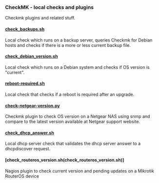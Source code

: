 ### CheckMK - local checks and plugins
Checkmk plugins and related stuff.

#### [check_backups.sh](check_backups.sh)
Local check which runs on a backup server, queries Checkmk for Debian hosts and checks if there is a more or less current backup file.

#### [check_debian_version.sh](check_debian_version.sh)
Local check which runs on a Debian system and checks if OS version is "current".

#### [reboot-required.sh](reboot-required.sh)
Local check that checks if a reboot is required after an upgrade.

#### [check-netgear-version.py](check-netgear-version.py)
Checkmk plugin to check OS version on a Netgear NAS using snmp and compare to the latest version available at Netgear support website.

#### [check_dhcp_answer.sh](check_dhcp_answer.sh)
Local dhcp server check that validates the dhcp server answer to a dhcpdiscover request.

#### [check_routeros_version.sh(check_routeros_version.sh)]
Nagios plugin to check current version and pending updates on a Mikrotik RouterOS device

